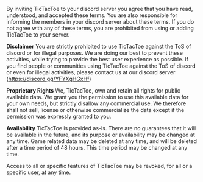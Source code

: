 By inviting TicTacToe to your discord server you agree that you have read, understood, and accepted these terms. You are also responsible for informing the members in your discord server about these terms. If you do not agree with any of these terms, you are prohibited from using or adding TicTacToe to your server.

**Disclaimer**
You are strictly prohibited to use TicTacToe against the ToS of discord or for illegal purposes. We are doing our best to prevent these activities, while trying to provide the best user experience as possible. If you find people or communities using TicTacToe against the ToS of discord or even for illegal activities, please contact us at our discord server (https://discord.gg/YFYXgHGxHf)

**Proprietary Rights**
We, TicTacToe, own and retain all rights for public available data. We grant you the permission to use this available data for your own needs, but strictly disallow any commercial use. We therefore shall not sell, license or otherwise commercialize the data except if the permission was expressly granted to you.

**Availability**
TicTacToe is provided as-is. There are no guarantees that it will be available in the future, and its purpose or availability may be changed at any time.
Game related data may be deleted at any time, and will be deleted after a time period of 48 hours. This time period may be changed at any time.

Access to all or specific features of TicTacToe may be revoked, for all or a specific user, at any time.
